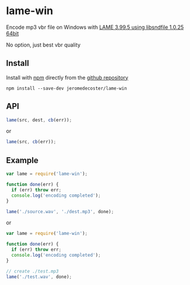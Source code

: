 # lame-win

Encode mp3 vbr file on Windows with <a href="http://www.rarewares.org/mp3-lame-bundle.php" target="_blank">LAME 3.99.5 using libsndfile 1.0.25 64bit</a>

No option, just best vbr quality

## Install

Install with <a href="http://nodejs.org/" target="_blank">npm</a> directly from the <a href="https://github.com/jeromedecoster/lame-win" target="_blank">github repository</a>

```
npm install --save-dev jeromedecoster/lame-win
```

## API

```js
lame(src, dest, cb(err));
```

or

```js
lame(src, cb(err));
```

## Example

```js
var lame = require('lame-win');

function done(err) {
  if (err) throw err;
  console.log('encoding completed');
}

lame('./source.wav', './dest.mp3', done);
```

or

```js
var lame = require('lame-win');

function done(err) {
  if (err) throw err;
  console.log('encoding completed');
}

// create ./test.mp3
lame('./test.wav', done);
```
